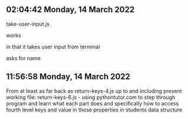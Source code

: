 ## 02:04:42 Monday, 14 March 2022

take-user-input.js

works

in that it takes user input from terminal

asks for name

## 11:56:58 Monday, 14 March 2022

From at least as far back as return-keys-4.js
up to and including present working file:
return-keys-6.js 
    - using pythontutor.com
        to step through program and learn
        what each part does
        and specifically
        how to access 
        fourth level keys and value
        in those properties
        in students
        data structure